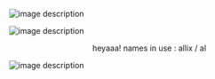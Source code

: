 ![image description](https://gifs.crd.co/assets/images/gallery09/89caa217_original.png?v=ef433a6f)

![image description](https://i.pinimg.com/736x/4e/ec/2d/4eec2df899170a6bacb9c959e4d35489.jpg)

<p align="center">  
heyaaa! names in use : allix / al
  
    
![image description](https://gifs.crd.co/assets/images/gallery09/89caa217_original.png?v=ef433a6f)
